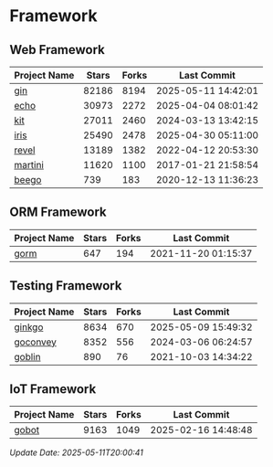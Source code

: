 # Framework

## Web Framework
| Project Name | Stars | Forks | Last Commit |
| ------------ | ----- | ----- | ----------- |
| [gin](https://github.com/gin-gonic/gin) | 82186 | 8194 | 2025-05-11 14:42:01 |
| [echo](https://github.com/labstack/echo) | 30973 | 2272 | 2025-04-04 08:01:42 |
| [kit](https://github.com/go-kit/kit) | 27011 | 2460 | 2024-03-13 13:42:15 |
| [iris](https://github.com/kataras/iris) | 25490 | 2478 | 2025-04-30 05:11:00 |
| [revel](https://github.com/revel/revel) | 13189 | 1382 | 2022-04-12 20:53:30 |
| [martini](https://github.com/go-martini/martini) | 11620 | 1100 | 2017-01-21 21:58:54 |
| [beego](https://github.com/astaxie/beego) | 739 | 183 | 2020-12-13 11:36:23 |

## ORM Framework
| Project Name | Stars | Forks | Last Commit |
| ------------ | ----- | ----- | ----------- |
| [gorm](https://github.com/jinzhu/gorm) | 647 | 194 | 2021-11-20 01:15:37 |

## Testing Framework
| Project Name | Stars | Forks | Last Commit |
| ------------ | ----- | ----- | ----------- |
| [ginkgo](https://github.com/onsi/ginkgo) | 8634 | 670 | 2025-05-09 15:49:32 |
| [goconvey](https://github.com/smartystreets/goconvey) | 8352 | 556 | 2024-03-06 06:24:57 |
| [goblin](https://github.com/franela/goblin) | 890 | 76 | 2021-10-03 14:34:22 |

## IoT Framework
| Project Name | Stars | Forks | Last Commit |
| ------------ | ----- | ----- | ----------- |
| [gobot](https://github.com/hybridgroup/gobot) | 9163 | 1049 | 2025-02-16 14:48:48 |

*Update Date: 2025-05-11T20:00:41*